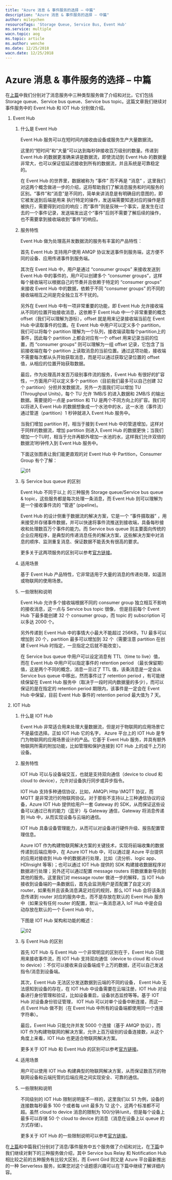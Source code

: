 ```yaml
---
title: "Azure 消息 & 事件服务的选择 – 中篇"
description: "Azure 消息 & 事件服务的选择 – 中篇"
author: mileychen
resourceTags: 'Storage Queue, Service Bus, Event Hub'
ms.service: multiple
wacn.topic: aog
ms.topic: article
ms.author: wenche
ms.date: 12/25/2018
wacn.date: 12/25/2018
---
```


# Azure 消息 & 事件服务的选择 – 中篇

在[上篇](aog-others-choice-of-message-event-service-part-1)中我们分别对了消息服务中三种类型服务做了介绍和对比，它们包括 Storage queue、Service bus queue、Service bus topic。这篇文章我们继续对事件服务中的 Event Hub 和 IOT Hub 分别做介绍。

1. Event Hub

    1. 什么是 Event Hub

        Event Hub 服务可以在短时间内接收由设备或服务生产大量数据流。

        这里的“短时间”和“大量”可以达到每秒钟接收百万级别的数量。传递到 Event Hub 的数据更准确来讲是数据流，即使流动到 Event Hub 的数据量非常大，也可以保证低延迟接收到所有的数据流，并且系统是可靠稳定的。

        在 Event Hub 的世界里，数据被称为 “事件” 而不再是 “消息” ，这里我们对这两个概念做进一步的介绍，这将帮助我们了解消息服务和时间服务的区别。“事件”和“消息”是不同的，简单来讲消息是有明确目的意图的，即它被发送到后端是用来 执行特定的操作，发送端需要知道对应的操作是否被执行，需要得到对应的响应；而“事件”则是反映一个事实，是发生在过去的一个事件记录，发送端发出这个“事件”后则不需要了解后续的操作，也不需要拿到接收端收到“事件”的响应。

    2. 服务特性

        Event Hub 做为处理高并发数据流的服务有丰富的产品特性：

        首先 Event Hub 支持用户使用 AMQP 协议发送事件到服务端，这方便不同的设备、应用传递事件到服务端。

        其次在 Event Hub 中，用户是通过 “consumer groups” 来接收发送到 Event Hub 中的事件的，用户可以创建多个 “consumer groups”，这样每个接收端可以根据自己的节奏并且依赖于特定的 “consumer groups” 来接收 Event Hub 中的数据，依赖于不同 “consumer groups” 的不同的接收端相互之间是完全独立互不干扰的。

        另外在 Event Hub 中有一项非常重要的功能，即 Event Hub 允许接收端从不同的位置开始接收消息，这依赖于 Event Hub 中一个非常重要的概念 offset（我们可以理解为游标），offset 就是用来记录接收端当前在 Event Hub 中读取事件的位置。在 Event Hub 中用户可以定义多个 partition，我们可以将每个 partition 理解为一个队列，接收端读取每个partition上的事件，因此每个 partition 上都会对应有一个 offset 用来记录当前的位置，而 “consumer groups” 则可以理解为一组 offset 记录，它包含了当前接收端在每个 partition 上读取消息的当前位置。通过这项功能，接收端不需要每次都从头开始获取消息，而是可以通过获取记录位置的 offset 值，从相应的位置开始获取数据。

        最后，作为处理高并发百万级别事件流的服务，Event Hub 有很好的扩容性，一方面用户可以定义多个 partition（目前我们最多可以自己创建 32 个 partition）分担并发数据流，另外一方面我们可以增加 TU (Throughput Units)，每个 TU 允许 1MB/S 的进入数据和 2MB/S 的输出数据。需要提的一点是 partition 和 TU 是两个不同方向上的扩容。我们可以将进入 Event Hub 的数据想象成一个水池中的水，这一水池（事件流）通过管道（partition）1 秒钟就进入 Event Hub 服务中。

        当我们增加 partition 时，相当于接到 Event Hub 中的管道增加，这样对于同样的数据流，增加 partition 则进入 Event Hub 的数据更快；当我们增加一个TU时，相当于允许再额外增加一水池的水，这样我们允许双倍的数据流1秒钟传入到 Event Hub 服务中。

        下面这张图表让我们能更直观的对 Event Hub 中 Partition，Consumer Group 有个了解：

        ![01](media/aog-others-choice-of-message-event-service-part-2/01.png "01")

    3. 与 Service bus queue 的区别

        Event Hub 不同于以上 的三种服务 Storage queue/Service bus queue & topic，这些服务都是每次处理一条消息，而 Event Hub 则可以理解为是一个接收事件流的 “管道” (pipeline)。

        Event Hub 的设计侧重于数据流的解决方案，它是一个 “事件摄取器” ，用来接受并存储事件数据，并可以快速将事件流推送到接收端，具备每秒接收和处理数百万个事件的能力。而 Service bus queue 则主要面向传统的企业应用程序，是典型的传递消息任务的解决方案，这些解决方案中对消息的顺序、监测重复消息、保证数据不能丢失有很高的要求。

        更多关于这两项服务的区别可以参考[官方链接](https://docs.microsoft.com/azure/event-grid/compare-messaging-services)。

    4. 适用场景

        基于 Event Hub 产品特性，它非常适用于大量的消息的传递处理，如遥测或物联网的使用场景。

    5. 一些限制和说明

        Event Hub 允许多个接收端根据不同的 consumer group 独立相互不影响的接收消息，这一点与 Service bus topic 很像， 但是目前每个 Event Hub 下最多能创建 32 个 consumer group，而 topic 的 subscription 可以多达 2000 个。

        另外传递到 Event Hub 中的事情大小最大不能超过 256KB，TU 最多可以增加到 20 个，partition 最多可以增加到 32 个（需要注意 partition 在创建 Event Hub 时指定，一旦指定之后就不能改变）。

        在 Service bus queue 中用户可以设定消息有 TTL（time to live）值，而在 Event Hub 中用户可以指定事件的 retention period （最长保留期）值，这是两个不同的概念，消息一旦过了 TTL 值，该条消息是一定会从 Service bus queue 中移出，然而事件过了 retention period ，有可能继续保留在 Event Hub 服务中（取决于一段时间内数据量的多少），而可以保证的是在指定的 retention period 期限内，该事件是一定会在 Event Hub 中保留，目前 Event Hub 事件的 retention period 最大值为 7 天。

2. IOT Hub

    1. 什么是 IOT Hub

        Event Hub 非常适合用来处理大量数据流，但是对于物联网的应用场景它不是最佳选择。正如 IOT Hub 它的名字， Azure 平台上的 IOT Hub 是专门为物联网的应用场景设计的产品。它基于 Event Hub 服务，并具有额外物联网所需的附加功能，比如管理和保护连接到 IOT Hub 上的成千上万的设备。

    2. 服务特性

        IOT Hub 可以与设备端交互，也就是支持双向通信（device to cloud 和 cloud to device），允许对设备执行同步或异步指令。

        IOT Hub 支持多种通信协议，比如，AMQP\ Http \MQTT 协议，而 MQTT 是非常流行的物联网协议。对于那些不支持以上三种通信协议的设备，Azure IOT Hub 提供给用户一套 Gateway 的 SDK，从而保证这些设备可以通过已有的能力（蓝牙）与 Gateway 通信，Gateway 将消息传递到 Hub 中，从而实现设备与云端的通信。

        IOT Hub 具备设备管理能力，从而可以对设备进行硬件升级、报告配置管理信息。

        Azure IOT 作为构建物联网解决方案的关键技术，实现将前端收集的数据传递到后端应用中，在 Azure IOT Hub 中，可以通过是 Azure 平台提供的应用对接收到 Hub 中的数据进行处理，比如（流分析、logic app、HDInsight 等等）；也可以通过 IOT Hub 提供的 SDK 构建接收数据程序对数据进行处理；另外还可以通过配置 message routers 将数据重新导向到其他的服务。这里我们对 message router 做进一步的解释，当 IOT Hub 接收到设备端的一条数据后，首先会监测用户是否配置了自定义的 router，如果有并且该条消息满足对应的规则，那么 IOT Hub 会将该条消息传递到 router 对应的服务中去，而不是存放在默认的 Event Hub 服务中（如果没有任何 router 的配置，默认一条消息进入 IoT Hub 中是会自动存放在默认的一个 Event Hub 中）。

        下图是 IOT Hub 架构和功能的概述：

        ![02](media/aog-others-choice-of-message-event-service-part-2/02.png "02")

    3. 与 Event Hub 的区别

        首先 IOT Hub 与 Event Hub 一个非常明显的区别在于，Event Hub 只能用来接收事件流，而 IOT Hub 支持双向通信（device to cloud 和 cloud to device）：不仅可以接收来自设备端成千上万的数据，还可以自己发送指令/消息到设备端。

        其次，Event Hub 无法区分发送数据到云端的不同的设备， Event Hub 无法感知到设备的存在，在 IOT Hub 中设备需要在云端注册，IOT Hub 对设备进行身份管理和验证，比如设备重启，设备状态监控等等。基于 IOT Hub 对设备身份验证管理， IOT Hub 可以对单个设备中断连接，而这一点 Event Hub 做不到（在 Event Hub 中所有的设备端都使用同一个连接字符串）。

        最后，Event Hub 只能允许并发 5000 个连接（基于 AMQP 协议），而 IOT 作为构建物联网的解决方案，允许上百万级别的设备连接数，从这个角度上来看，IOT Hub 也更适合物联网解决方案。

        更多关于 IOT Hub 和 Event Hub 的区别可以参考[官方链接](https://docs.microsoft.com/azure/iot-hub/iot-hub-compare-event-hubs)。

    4. 适用场景

        用户可以使用 IOT Hub 构建典型的物联网解决方案，从而保证数百万的物联网设备和云端托管的后端应用之间实现安全、可靠的通信。

    5. 一些限制和说明

        不同级别的 IOT Hub 限制说明是不一样的，这里我们以 S1 为例，设备的连接数每秒最多 100 个或者每 unit 最多为 12 这个，这两个标准都不可超。虽然 cloud to device 消息的限制为 100/分钟/unit，但是每个设备上最多可以存储 50 个 cloud to device 的消息（消息在设备上以 queue 的方式存储）。

        更多关于 IOT Hub 的一些限制说明可以参考[官方链接](https://docs.microsoft.com/azure/iot-hub/iot-hub-devguide-quotas-throttling)。

在[上篇](aog-others-choice-of-message-event-service-part-1)和中篇我们分别对了消息/事件服务中五个服务做了介绍和对比，在[下篇](aog-others-choice-of-message-event-service-part-3)中我们继续对剩下的三种服务做介绍，其中 Service bus Relay 和 Notification Hub 相比较之前的五种服务有比较大区别，而 Event Gird 则又是 Azure 平台最新推出的一种 Serverless 服务，如果您对这个话题感兴趣可以在下篇中继续了解详细内容。
